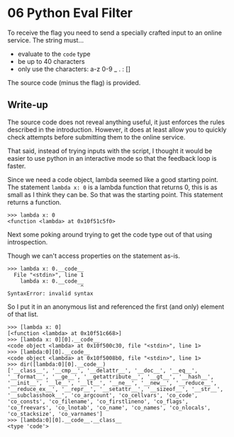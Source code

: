 # 06 Python Eval Filter

To receive the flag you need to send a specially crafted input to an online
service. The string must...

* evaluate to the `code` type
* be up to 40 characters
* only use the characters: a-z 0-9 _ . : []

The source code (minus the flag) is provided.

## Write-up

The source code does not reveal anything useful, it just enforces the rules
described in the introduction. However, it does at least allow you to quickly
check attempts before submitting them to the online service.

That said, instead of trying inputs with the script, I thought it would be
easier to use python in an interactive mode so that the feedback loop is
faster.

Since we need a code object, lambda seemed like a good starting point. The
statement `lambda x: 0` is a lambda function that returns 0, this is as small
as I think they can be. So that was the starting point. This statement returns
a function.

```
>>> lambda x: 0
<function <lambda> at 0x10f51c5f0>
```

Next some poking around trying to get the code type out of that using
introspection.

Though we can't access properties on the statement as-is.

```
>>> lambda x: 0.__code__
  File "<stdin>", line 1
    lambda x: 0.__code__
                       ^
SyntaxError: invalid syntax
```

So I put it in an anonymous list and referenced the first (and only) element of
that list.

```
>>> [lambda x: 0]
[<function <lambda> at 0x10f51c668>]
>>> [lambda x: 0][0].__code__
<code object <lambda> at 0x10f500c30, file "<stdin>", line 1>
>>> [lambda:0][0].__code__
<code object <lambda> at 0x10f5008b0, file "<stdin>", line 1>
>>> dir([lambda:0][0].__code__)
['__class__', '__cmp__', '__delattr__', '__doc__', '__eq__', '__format__', '__ge__', '__getattribute__', '__gt__', '__hash__', '__init__', '__le__', '__lt__', '__ne__', '__new__', '__reduce__', '__reduce_ex__', '__repr__', '__setattr__', '__sizeof__', '__str__', '__subclasshook__', 'co_argcount', 'co_cellvars', 'co_code', 'co_consts', 'co_filename', 'co_firstlineno', 'co_flags', 'co_freevars', 'co_lnotab', 'co_name', 'co_names', 'co_nlocals', 'co_stacksize', 'co_varnames']
>>> [lambda:0][0].__code__.__class__
<type 'code'>
```
